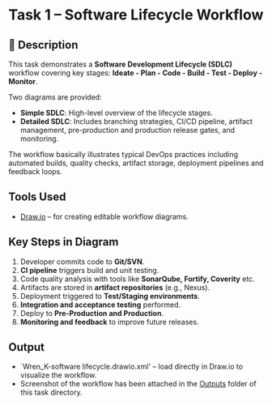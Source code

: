 # Task 1 – Software Lifecycle Workflow

## 📄 Description
This task demonstrates a **Software Development Lifecycle (SDLC)** workflow covering key stages: **Ideate - Plan - Code - Build - Test - Deploy - Monitor**.

Two diagrams are provided:

- **Simple SDLC**: High-level overview of the lifecycle stages.
- **Detailed SDLC**: Includes branching strategies, CI/CD pipeline, artifact management, pre-production and production release gates, and monitoring.

The workflow basically illustrates typical DevOps practices including automated builds, quality checks, artifact storage, deployment pipelines and feedback loops.

## Tools Used
- [Draw.io](https://app.diagrams.net) – for creating editable workflow diagrams.

## Key Steps in Diagram
1. Developer commits code to **Git/SVN**.
2. **CI pipeline** triggers build and unit testing.
3. Code quality analysis with tools like **SonarQube, Fortify, Coverity** etc.
4. Artifacts are stored in **artifact repositories** (e.g., Nexus).
5. Deployment triggered to **Test/Staging environments**.
6. **Integration and acceptance testing** performed.
7. Deploy to **Pre-Production and Production**.
8. **Monitoring and feedback** to improve future releases.

## Output
- `Wren_K-software lifecycle.drawio.xml' – load directly in Draw.io to visualize the workflow.
-  Screenshot of the workflow has been attached in the [Outputs](https://github.com/siddharthk6-tech/Wren-DevOps_Task/blob/main/Task1_Software_Lifecycle/Outputs/SDLC-output-draw.io.png) folder of this task directory.


